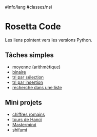 #info/lang #classes/nsi

# Rosetta Code

Les liens pointent vers les versions Python.

## Tâches simples

- [moyenne (arithmétique)](https://rosettacode.org/wiki/Averages/Arithmetic_mean#Python)
- [binaire](https://rosettacode.org/wiki/Binary_digits#Python)
- [tri par sélection](https://rosettacode.org/wiki/Sorting_algorithms/Selection_sort#Python)
- [tri par insertion](https://rosettacode.org/wiki/Sorting_algorithms/Insertion_sort#Python)
- [recherche dans une liste](https://rosettacode.org/wiki/Search_a_list#Python)

## Mini projets

- [chiffres romains](https://rosettacode.org/wiki/Roman_numerals/Encode#Python)
- [tours de Hanoï](https://rosettacode.org/wiki/Towers_of_Hanoi#Python)
- [Mastermind](https://rosettacode.org/wiki/Mastermind#Python)
- [shifumi](https://rosettacode.org/wiki/Rock-paper-scissors#Python)

